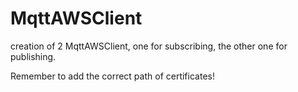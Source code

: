 # MqttAWSClient
creation of 2 MqttAWSClient, one for subscribing, the other one for publishing.

Remember to add the correct path of certificates!
